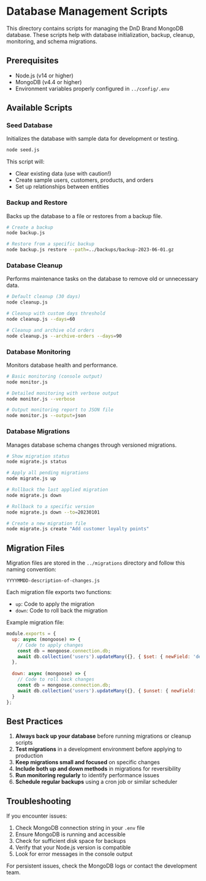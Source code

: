 # Database Management Scripts

This directory contains scripts for managing the DnD Brand MongoDB database. These scripts help with database initialization, backup, cleanup, monitoring, and schema migrations.

## Prerequisites

- Node.js (v14 or higher)
- MongoDB (v4.4 or higher)
- Environment variables properly configured in `../config/.env`

## Available Scripts

### Seed Database

Initializes the database with sample data for development or testing.

```bash
node seed.js
```

This script will:
- Clear existing data (use with caution!)
- Create sample users, customers, products, and orders
- Set up relationships between entities

### Backup and Restore

Backs up the database to a file or restores from a backup file.

```bash
# Create a backup
node backup.js

# Restore from a specific backup
node backup.js restore --path=../backups/backup-2023-06-01.gz
```

### Database Cleanup

Performs maintenance tasks on the database to remove old or unnecessary data.

```bash
# Default cleanup (30 days)
node cleanup.js

# Cleanup with custom days threshold
node cleanup.js --days=60

# Cleanup and archive old orders
node cleanup.js --archive-orders --days=90
```

### Database Monitoring

Monitors database health and performance.

```bash
# Basic monitoring (console output)
node monitor.js

# Detailed monitoring with verbose output
node monitor.js --verbose

# Output monitoring report to JSON file
node monitor.js --output=json
```

### Database Migrations

Manages database schema changes through versioned migrations.

```bash
# Show migration status
node migrate.js status

# Apply all pending migrations
node migrate.js up

# Rollback the last applied migration
node migrate.js down

# Rollback to a specific version
node migrate.js down --to=20230101

# Create a new migration file
node migrate.js create "Add customer loyalty points"
```

## Migration Files

Migration files are stored in the `../migrations` directory and follow this naming convention:

```
YYYYMMDD-description-of-changes.js
```

Each migration file exports two functions:
- `up`: Code to apply the migration
- `down`: Code to roll back the migration

Example migration file:

```javascript
module.exports = {
  up: async (mongoose) => {
    // Code to apply changes
    const db = mongoose.connection.db;
    await db.collection('users').updateMany({}, { $set: { newField: 'defaultValue' } });
  },
  
  down: async (mongoose) => {
    // Code to roll back changes
    const db = mongoose.connection.db;
    await db.collection('users').updateMany({}, { $unset: { newField: '' } });
  }
};
```

## Best Practices

1. **Always back up your database** before running migrations or cleanup scripts
2. **Test migrations** in a development environment before applying to production
3. **Keep migrations small and focused** on specific changes
4. **Include both up and down methods** in migrations for reversibility
5. **Run monitoring regularly** to identify performance issues
6. **Schedule regular backups** using a cron job or similar scheduler

## Troubleshooting

If you encounter issues:

1. Check MongoDB connection string in your `.env` file
2. Ensure MongoDB is running and accessible
3. Check for sufficient disk space for backups
4. Verify that your Node.js version is compatible
5. Look for error messages in the console output

For persistent issues, check the MongoDB logs or contact the development team. 